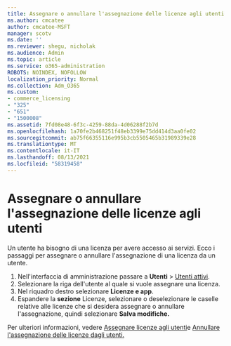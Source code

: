 ```yaml
---
title: Assegnare o annullare l'assegnazione delle licenze agli utenti
ms.author: cmcatee
author: cmcatee-MSFT
manager: scotv
ms.date: ''
ms.reviewer: shegu, nicholak
ms.audience: Admin
ms.topic: article
ms.service: o365-administration
ROBOTS: NOINDEX, NOFOLLOW
localization_priority: Normal
ms.collection: Adm_O365
ms.custom:
- commerce_licensing
- "325"
- "651"
- "1500008"
ms.assetid: 7fd08e48-6f3c-4259-88da-4d06288f2b7d
ms.openlocfilehash: 1a70fe2b468251f48eb3399e75dd414d3aa0fe02
ms.sourcegitcommit: ab75f66355116e995b3cb5505465b31989339e28
ms.translationtype: MT
ms.contentlocale: it-IT
ms.lasthandoff: 08/13/2021
ms.locfileid: "58319458"
---
```

# <a name="assign-or-unassign-licenses-to-users"></a>Assegnare o annullare l'assegnazione delle licenze agli utenti

Un utente ha bisogno di una licenza per avere accesso ai servizi. Ecco i passaggi per assegnare o annullare l'assegnazione di una licenza da un utente.
  
1. Nell'interfaccia di amministrazione passare a **Utenti** \> [Utenti attivi](https://go.microsoft.com/fwlink/p/?linkid=834822).
2. Selezionare la riga dell'utente al quale si vuole assegnare una licenza.
3. Nel riquadro destro selezionare **Licenze e app**.
4. Espandere la **sezione** Licenze, selezionare o deselezionare le caselle relative alle licenze che si desidera assegnare o annullare l'assegnazione, quindi selezionare **Salva modifiche.**

Per ulteriori informazioni, vedere [Assegnare licenze agli utenti](https://docs.microsoft.com/microsoft-365/admin/manage/assign-licenses-to-users)e [Annullare l'assegnazione delle licenze dagli utenti.](https://docs.microsoft.com/microsoft-365/admin/manage/remove-licenses-from-users)